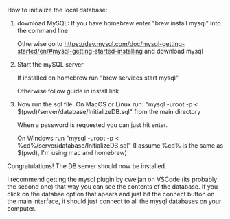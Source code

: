 How to initialize the local database:

1. download MySQL:
   If you have homebrew enter "brew install mysql" into the command line

   Otherwise go to https://dev.mysql.com/doc/mysql-getting-started/en/#mysql-getting-started-installing and download mysql

2. Start the mySQL server

   If installed on homebrew run "brew services start mysql"

   Otherwise follow guide in install link

3. Now run the sql file.
   On MacOS or Linux run: "mysql -uroot -p < $(pwd)/server/database/InitializeDB.sql" from the main directory

   When a password is requested you can just hit enter.

   On Windows run "mysql -uroot -p < %cd%/server/database/InitializeDB.sql" (I assume %cd% is the same as $(pwd), I'm using mac and homebrew)

Congratulations! The DB server should now be installed.

I recommend getting the mysql plugin by cweijan on VSCode (its probably the second one) that way you can see the contents of the database.
If you click on the databse option that apears and just hit the connect button on the main interface, it should just connect to all the mysql databases on your computer.
